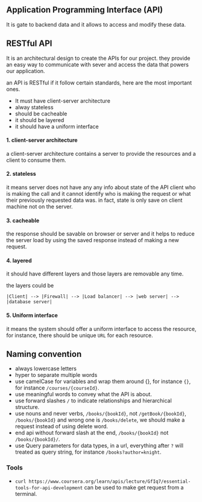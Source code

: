 ## Application Programming Interface (API)

It is gate to backend data and it allows to access and modify these data.

## RESTful API

It is an architectural design to create the APIs for our project.
they provide an easy way to communicate with sever and access the data that powers our application.

an API is RESTful if it follow certain standards, here are the most important ones.

- It must have client-server architecture
- alway stateless
- should be cacheable
- it should be layered
- it should have a uniform interface

#### 1. client-server architecture

a client-server architecture contains a server to provide the resources and a client to consume them.

#### 2. stateless

it means server does not have any any info about state of the API client who is making the call and it cannot identify who is making the request or what their previously requested data was.
in fact, state is only save on client machine not on the server.

#### 3. cacheable

the response should be savable on browser or server and it helps to reduce the server load by using the saved response instead of making a new request.

#### 4. layered

it should have different layers and those layers are removable any time.

the layers could be

```
|Client| --> |Firewall| --> |Load balancer| --> |web server| --> |database server|
```

#### 5. Uniform interface

it means the system should offer a uniform interface to access the resource, for instance, there should be unique `URL` for each resource.

## Naming convention

- always lowercase letters
- hyper to separate multiple words
- use camelCase for variables and wrap them around {}, for instance `{}`, for instance `/courses/{courseId}`.
- use meaningful words to convey what the API is about.
- use forward slashes `/` to indicate relationships and hierarchical structure.
- use nouns and never verbs, `/books/{bookId}`, not `/getBook/{bookId}`, `/books/{bookId}` and wrong one is `/books/delete`, we should make a request instead of using delete word.
- end api without forward slash at the end, `/books/{bookId}` not `/books/{bookId}/`.
- use Query parameters for data types, in a url, everything after `?` will treated as query string, for instance `/books?author=knight`.

### Tools

- `curl https://www.coursera.org/learn/apis/lecture/GfIq7/essential-tools-for-api-development` can be used to make get request from a terminal.
